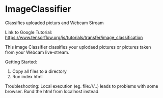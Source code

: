 # ImageClassifier
Classifies uploaded picturs and Webcam Stream

Link to Google Tutorial: https://www.tensorflow.org/js/tutorials/transfer/image_classification

This image Classifier classifies your uplodaed pictures or pictures taken from your Webcam live-stream.

Getting Started:
1) Copy all files to a directory
2) Run index.html
 
Troubleshooting:
  Local execution (eg. file:///..) leads to problems with some browser. Rund the html from localhost instead.
  
  
   
 
 
